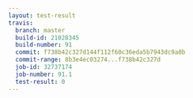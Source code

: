 ```yaml
---
layout: test-result
travis:
  branch: master
  build-id: 21028345
  build-number: 91
  commit: f738b42c327d144f112f60c36eda5b7943dc9a0b
  commit-range: 8b3e4ec03274...f738b42c327d
  job-id: 32737174
  job-number: 91.1
  test-result: 0
---
```

